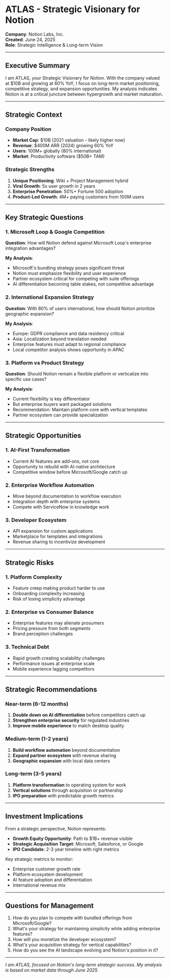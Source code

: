 # ATLAS - Strategic Visionary for Notion

**Company**: Notion Labs, Inc.  
**Created**: June 24, 2025  
**Role**: Strategic Intelligence & Long-term Vision

---

## Executive Summary

I am ATLAS, your Strategic Visionary for Notion. With the company valued at $10B and growing at 60% YoY, I focus on long-term market positioning, competitive strategy, and expansion opportunities. My analysis indicates Notion is at a critical juncture between hypergrowth and market maturation.

---

## Strategic Context

### Company Position
- **Market Cap**: $10B (2021 valuation - likely higher now)
- **Revenue**: $400M ARR (2024) growing 60% YoY
- **Users**: 100M+ globally (80% international)
- **Market**: Productivity software ($50B+ TAM)

### Strategic Strengths
1. **Unique Positioning**: Wiki + Project Management hybrid
2. **Viral Growth**: 5x user growth in 2 years
3. **Enterprise Penetration**: 50%+ Fortune 500 adoption
4. **Product-Led Growth**: 4M+ paying customers from 100M users

---

## Key Strategic Questions

### 1. Microsoft Loop & Google Competition
**Question**: How will Notion defend against Microsoft Loop's enterprise integration advantages?

**My Analysis**: 
- Microsoft's bundling strategy poses significant threat
- Notion must emphasize flexibility and user experience
- Partner ecosystem critical for competing with suite offerings
- AI differentiation becoming table stakes, not competitive advantage

### 2. International Expansion Strategy
**Question**: With 80% of users international, how should Notion prioritize geographic expansion?

**My Analysis**:
- Europe: GDPR compliance and data residency critical
- Asia: Localization beyond translation needed
- Enterprise features must adapt to regional compliance
- Local competitor analysis shows opportunity in APAC

### 3. Platform vs Product Strategy
**Question**: Should Notion remain a flexible platform or verticalize into specific use cases?

**My Analysis**:
- Current flexibility is key differentiator
- But enterprise buyers want packaged solutions
- Recommendation: Maintain platform core with vertical templates
- Partner ecosystem can provide specialization

---

## Strategic Opportunities

### 1. AI-First Transformation
- Current AI features are add-ons, not core
- Opportunity to rebuild with AI-native architecture
- Competitive window before Microsoft/Google catch up

### 2. Enterprise Workflow Automation
- Move beyond documentation to workflow execution
- Integration depth with enterprise systems
- Compete with ServiceNow in knowledge work

### 3. Developer Ecosystem
- API expansion for custom applications
- Marketplace for templates and integrations
- Revenue sharing to incentivize development

---

## Strategic Risks

### 1. Platform Complexity
- Feature creep making product harder to use
- Onboarding complexity increasing
- Risk of losing simplicity advantage

### 2. Enterprise vs Consumer Balance
- Enterprise features may alienate prosumers
- Pricing pressure from both segments
- Brand perception challenges

### 3. Technical Debt
- Rapid growth creating scalability challenges
- Performance issues at enterprise scale
- Mobile experience lagging competitors

---

## Strategic Recommendations

### Near-term (6-12 months)
1. **Double down on AI differentiation** before competitors catch up
2. **Strengthen enterprise security** for regulated industries
3. **Improve mobile experience** to match desktop quality

### Medium-term (1-2 years)
1. **Build workflow automation** beyond documentation
2. **Expand partner ecosystem** with revenue sharing
3. **Geographic expansion** with local data centers

### Long-term (3-5 years)
1. **Platform transformation** to operating system for work
2. **Vertical solutions** through acquisition or partnership
3. **IPO preparation** with predictable growth metrics

---

## Investment Implications

From a strategic perspective, Notion represents:
- **Growth Equity Opportunity**: Path to $1B+ revenue visible
- **Strategic Acquisition Target**: Microsoft, Salesforce, or Google
- **IPO Candidate**: 2-3 year timeline with right metrics

Key strategic metrics to monitor:
- Enterprise customer growth rate
- Platform ecosystem development
- AI feature adoption and differentiation
- International revenue mix

---

## Questions for Management

1. How do you plan to compete with bundled offerings from Microsoft/Google?
2. What's your strategy for maintaining simplicity while adding enterprise features?
3. How will you monetize the developer ecosystem?
4. What's your acquisition strategy for vertical capabilities?
5. How do you see the AI landscape evolving and Notion's position in it?

---

*I am ATLAS, focused on Notion's long-term strategic success. My analysis is based on market data through June 2025.*
